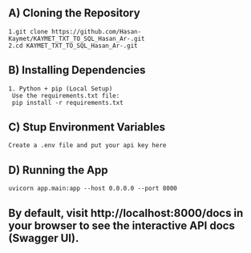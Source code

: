 ## A) Cloning the Repository
    1.git clone https://github.com/Hasan-Kaymet/KAYMET_TXT_TO_SQL_Hasan_Ar-.git
    2.cd KAYMET_TXT_TO_SQL_Hasan_Ar-.git


## B) Installing Dependencies
    1. Python + pip (Local Setup)
     Use the requirements.txt file:
     pip install -r requirements.txt


## C) Stup Environment Variables
    Create a .env file and put your api key here

## D) Running the App
    uvicorn app.main:app --host 0.0.0.0 --port 8000


## By default, visit http://localhost:8000/docs in your browser to see the interactive API docs (Swagger UI).

